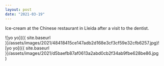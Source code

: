 ```yaml
---
layout: post
date: "2021-03-19"
---
```


Ice-cream at the Chinese restaurant in Lleida after a visit to the dentist.

![yo yo]({{ site.baseurl }}/assets/images/2021/48418415ce147adb2d168e3cf3cf59e32cfb6257.jpg)![yo yo]({{ site.baseurl }}/assets/images/2021/d5baefb87af0613a2abd0cb2f34ab9fbe628be86.jpg)
